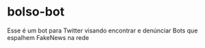 # bolso-bot
Esse é um bot para Twitter visando encontrar e denúnciar Bots que espalhem FakeNews na rede
